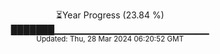 <p align="center">
⏳Year Progress (23.84 %) <br>
███████▁▁▁▁▁▁▁▁▁▁▁▁▁▁▁▁▁▁▁▁▁▁▁ <br>
<sub>Updated: Thu, 28 Mar 2024 06:20:52 GMT</sub>
</p>

